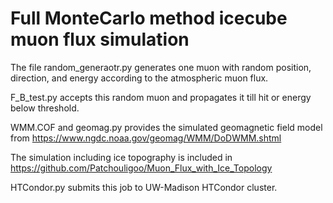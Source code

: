# Full MonteCarlo method icecube muon flux simulation

The file random_generaotr.py generates one muon with random position, direction, and energy according to the atmospheric muon flux. 

F_B_test.py accepts this random muon and propagates it till hit or energy below threshold. 

WMM.COF and geomag.py provides the simulated geomagnetic field model from https://www.ngdc.noaa.gov/geomag/WMM/DoDWMM.shtml

The simulation including ice topography is included in https://github.com/Patchouligoo/Muon_Flux_with_Ice_Topology

HTCondor.py submits this job to UW-Madison HTCondor cluster.

